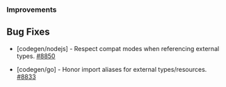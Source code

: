 ### Improvements

## Bug Fixes

- [codegen/nodejs] - Respect compat modes when referencing external types.
  [#8850](https://github.com/pulumi/pulumi/pull/8850)

- [codegen/go] - Honor import aliases for external types/resources.
  [#8833](https://github.com/pulumi/pulumi/pull/8833)
